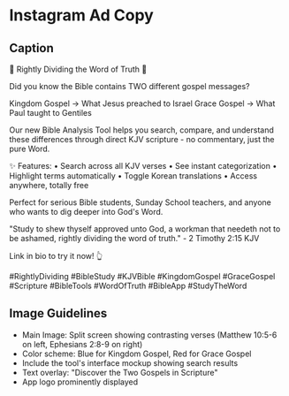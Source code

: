 # Instagram Ad Copy

## Caption
📖 Rightly Dividing the Word of Truth 📖

Did you know the Bible contains TWO different gospel messages?

Kingdom Gospel → What Jesus preached to Israel
Grace Gospel → What Paul taught to Gentiles

Our new Bible Analysis Tool helps you search, compare, and understand these differences through direct KJV scripture - no commentary, just the pure Word.

✨ Features:
• Search across all KJV verses
• See instant categorization
• Highlight terms automatically
• Toggle Korean translations
• Access anywhere, totally free

Perfect for serious Bible students, Sunday School teachers, and anyone who wants to dig deeper into God's Word.

"Study to shew thyself approved unto God, a workman that needeth not to be ashamed, rightly dividing the word of truth." - 2 Timothy 2:15 KJV

Link in bio to try it now! 👆

#RightlyDividing #BibleStudy #KJVBible #KingdomGospel #GraceGospel #Scripture #BibleTools #WordOfTruth #BibleApp #StudyTheWord

## Image Guidelines
- Main Image: Split screen showing contrasting verses (Matthew 10:5-6 on left, Ephesians 2:8-9 on right)
- Color scheme: Blue for Kingdom Gospel, Red for Grace Gospel
- Include the tool's interface mockup showing search results
- Text overlay: "Discover the Two Gospels in Scripture"
- App logo prominently displayed 
